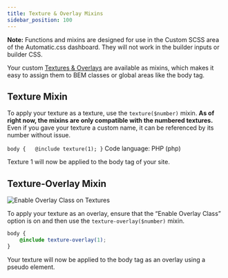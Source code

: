 ```yaml
---
title: Texture & Overlay Mixins
sidebar_position: 100
---
```


**Note:** Functions and mixins are designed for use in the Custom SCSS area of the Automatic.css dashboard. They will not work in the builder inputs or builder CSS.

Your custom [Textures & Overlays](https://automaticcss.com/docs/textures-overlays/) are available as mixins, which makes it easy to assign them to BEM classes or global areas like the body tag.

## Texture Mixin

To apply your texture as a texture, use the `texture($number)` mixin. **As of right now, the mixins are only compatible with the numbered textures.** Even if you gave your texture a custom name, it can be referenced by its number without issue.

`body {   @include texture(1); }`
Code language: PHP (php)

Texture 1 will now be applied to the body tag of your site.

## Texture-Overlay Mixin

![Enable Overlay Class on Textures](https://automaticcss.com/wp-content/uploads/CleanShot-2025-01-27-at-19.02.08@2x-1024x1024.jpg)

To apply your texture as an overlay, ensure that the “Enable Overlay Class” option is on and then use the `texture-overlay($number)` mixin.

```SCSS
body {
    @include texture-overlay(1);
}
```

Your texture will now be applied to the body tag as an overlay using a pseudo element.

